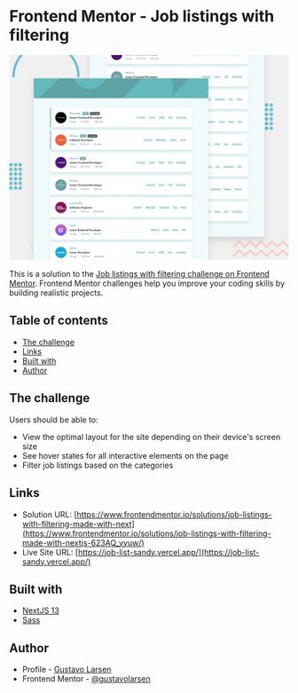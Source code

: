 # Frontend Mentor - Job listings with filtering

![](./design/desktop-preview.jpg)

This is a solution to the [Job listings with filtering challenge on Frontend Mentor](https://www.frontendmentor.io/challenges/job-listings-with-filtering-ivstIPCt). Frontend Mentor challenges help you improve your coding skills by building realistic projects.

## Table of contents

- [The challenge](#the-challenge)
- [Links](#links)
- [Built with](#built-with)
- [Author](#author)

## The challenge

Users should be able to:

- View the optimal layout for the site depending on their device's screen size
- See hover states for all interactive elements on the page
- Filter job listings based on the categories

## Links

- Solution URL: [https://www.frontendmentor.io/solutions/job-listings-with-filtering-made-with-next](https://www.frontendmentor.io/solutions/job-listings-with-filtering-made-with-nextjs-623AQ_vyuw/)
- Live Site URL: [https://job-list-sandy.vercel.app/](https://job-list-sandy.vercel.app/)

## Built with

- [NextJS 13](https://nextjs.org/)
- [Sass](https://sass-lang.com/)

## Author

- Profile - [Gustavo Larsen](https://github.com/gustavolarsen)
- Frontend Mentor - [@gustavolarsen](https://www.frontendmentor.io/profile/gustavolarsen)
